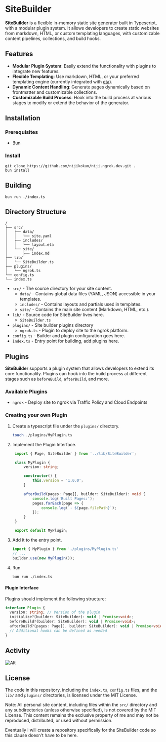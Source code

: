 # SiteBuilder

**SiteBuilder** is a flexible in-memory static site generator built in Typescript, with a modular plugin system. It allows developers to create static websites from markdown, HTML, or custom templating languages, with customizable content pipelines, collections, and build hooks.

## Features

- **Modular Plugin System**: Easily extend the functionality with plugins to integrate new features.
- **Flexible Templating**: Use markdown, HTML, or your preferred templating engine (currently integrated with [eta](https://eta.js.org/)).
- **Dynamic Content Handling**: Generate pages dynamically based on frontmatter and customizable collections.
- **Customizable Build Process**: Hook into the build process at various stages to modify or extend the behavior of the generator.

## Installation
### Prerequisites
- Bun

### Install

```
git clone https://github.com/nijikokun/niji.ngrok.dev.git .
bun install
```

## Building

```
bun run ./index.ts
```

## Directory Structure

```
/
├── src/
│   ├── data/
│   │   └── site.yaml
│   ├── includes/
│   │   └── layout.eta
│   └── site/
│       ├── index.md
├── lib/
│   └── SiteBuilder.ts
├── plugins/
│   └── ngrok.ts
└── config.ts
└── index.ts
```

- `src/` - The source directory for your site content.
  - `data/` - Contains global data files (YAML, JSON) accessible in your templates.
  - `includes/` - Contains layouts and partials used in templates.
  - `site/` - Contains the main site content (Markdown, HTML, etc.).
- `lib/` - Source code for SiteBuilder lives here.
  - `SiteBuilder.ts` 
- `plugins/` - Site builder plugins directory
  - `ngrok.ts` - Plugin to deploy site to the ngrok platform.
- `config.ts` - Builder and plugin configuration goes here.
- `index.ts` - Entry point for building, add plugins here.

## Plugins

**SiteBuilder** supports a plugin system that allows developers to extend its core functionality. Plugins can hook into the build process at different stages such as `beforeBuild`, `afterBuild`, and more.


### Available Plugins

- `ngrok` - Deploy site to ngrok via Traffic Policy and Cloud Endpoints

### Creating your own Plugin

1. Create a typescript file under the `plugins/` directory.
   ```bash
   touch ./plugins/MyPlugin.ts
   ```
2. Implement the Plugin Interface.
   ```typescript
    import { Page, SiteBuilder } from '../lib/SiteBuilder';

    class MyPlugin {
        version: string;

        constructor() {
            this.version = '1.0.0';
        }

        afterBuild(pages: Page[], builder: SiteBuilder): void {
            console.log('Built Pages:');
            pages.forEach(page => {
                console.log(`- ${page.filePath}`);
            });
        }
    }

    export default MyPlugin;
   ```
3. Add it to the entry point.
   ```typescript
   import { MyPlugin } from './plugins/MyPlugin.ts'
   // ...
   builder.use(new MyPlugin());
   ```
4. Run
   ```bash
   bun run ./index.ts
   ```

#### Plugin Interface

Plugins should implement the following structure:

```typescript
interface Plugin {
  version: string; // Version of the plugin
  initialize?(builder: SiteBuilder): void | Promise<void>;
  beforeBuild?(builder: SiteBuilder): void | Promise<void>;
  afterBuild?(pages: Page[], builder: SiteBuilder): void | Promise<void>;
  // Additional hooks can be defined as needed
}
```

## Activity
![Alt](https://repobeats.axiom.co/api/embed/a864ff7bdf9351fd4f23bd0aafad8e6e229799d1.svg "Repobeats analytics image")


## License

The code in this repository, including the `index.ts`, `config.ts` files, and the `lib/` and `plugins/` directories, is licensed under the MIT License.

Note: All personal site content, including files within the `src/` directory and any subdirectories (unless otherwise specified), is not covered by the MIT License. This content remains the exclusive property of me and may not be reproduced, distributed, or used without permission.

Eventually I will create a repository specifically for the SiteBuilder code so this clause doesn't have to be here.